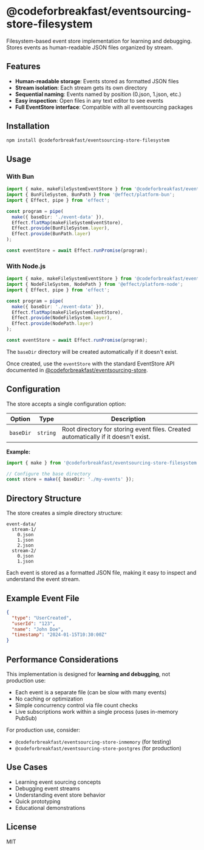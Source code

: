 # @codeforbreakfast/eventsourcing-store-filesystem

Filesystem-based event store implementation for learning and debugging. Stores events as human-readable JSON files organized by stream.

## Features

- **Human-readable storage**: Events stored as formatted JSON files
- **Stream isolation**: Each stream gets its own directory
- **Sequential naming**: Events named by position (0.json, 1.json, etc.)
- **Easy inspection**: Open files in any text editor to see events
- **Full EventStore interface**: Compatible with all eventsourcing packages

## Installation

```bash
npm install @codeforbreakfast/eventsourcing-store-filesystem
```

## Usage

### With Bun

```typescript
import { make, makeFileSystemEventStore } from '@codeforbreakfast/eventsourcing-store-filesystem';
import { BunFileSystem, BunPath } from '@effect/platform-bun';
import { Effect, pipe } from 'effect';

const program = pipe(
  make({ baseDir: './event-data' }),
  Effect.flatMap(makeFileSystemEventStore),
  Effect.provide(BunFileSystem.layer),
  Effect.provide(BunPath.layer)
);

const eventStore = await Effect.runPromise(program);
```

### With Node.js

```typescript
import { make, makeFileSystemEventStore } from '@codeforbreakfast/eventsourcing-store-filesystem';
import { NodeFileSystem, NodePath } from '@effect/platform-node';
import { Effect, pipe } from 'effect';

const program = pipe(
  make({ baseDir: './event-data' }),
  Effect.flatMap(makeFileSystemEventStore),
  Effect.provide(NodeFileSystem.layer),
  Effect.provide(NodePath.layer)
);

const eventStore = await Effect.runPromise(program);
```

The `baseDir` directory will be created automatically if it doesn't exist.

Once created, use the `eventStore` with the standard EventStore API documented in [@codeforbreakfast/eventsourcing-store](../eventsourcing-store).

## Configuration

The store accepts a single configuration option:

| Option    | Type     | Description                                                                        |
| --------- | -------- | ---------------------------------------------------------------------------------- |
| `baseDir` | `string` | Root directory for storing event files. Created automatically if it doesn't exist. |

**Example:**

```typescript
import { make } from '@codeforbreakfast/eventsourcing-store-filesystem';

// Configure the base directory
const store = make({ baseDir: './my-events' });
```

## Directory Structure

The store creates a simple directory structure:

```
event-data/
  stream-1/
    0.json
    1.json
    2.json
  stream-2/
    0.json
    1.json
```

Each event is stored as a formatted JSON file, making it easy to inspect and understand the event stream.

## Example Event File

```json
{
  "type": "UserCreated",
  "userId": "123",
  "name": "John Doe",
  "timestamp": "2024-01-15T10:30:00Z"
}
```

## Performance Considerations

This implementation is designed for **learning and debugging**, not production use:

- Each event is a separate file (can be slow with many events)
- No caching or optimization
- Simple concurrency control via file count checks
- Live subscriptions work within a single process (uses in-memory PubSub)

For production use, consider:

- `@codeforbreakfast/eventsourcing-store-inmemory` (for testing)
- `@codeforbreakfast/eventsourcing-store-postgres` (for production)

## Use Cases

- Learning event sourcing concepts
- Debugging event streams
- Understanding event store behavior
- Quick prototyping
- Educational demonstrations

## License

MIT
